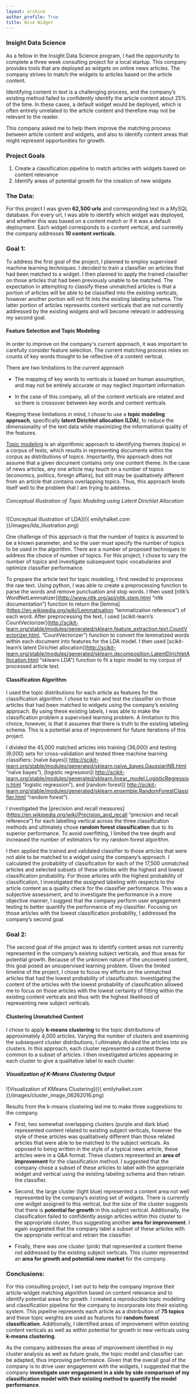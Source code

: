 ```yaml
---
layout: archive
author_profile: True
title: Wise Widget
---
```




### Insight Data Science

As a fellow in the Insight Data Science program, I had the opportunity to complete a three week consulting project for a local startup. This company provides tools that are deployed as widgets on online news articles. The company strives to match the widgets to articles based on the article content.

Identifying content in text is a challenging process, and the company’s existing method failed to confidently identify the article content about 25% of the time. In these cases, a default widget would be deployed, which is often entirely unrelated to the article content and therefore may not be relevant to the reader. 

This company asked me to help them improve the matching process between article content and widgets, and also to identify content areas that might represent opportunities for growth.

### Project Goals

1. Create a classification pipeline to match articles with widgets based on content relevance
2. Identify areas of potential growth for the creation of new widgets

### The Data: 

For this project I was given __62,500 urls__ and corresponding text in a MySQL database. For every url, I was able to identify which widget was deployed, and whether this was based on a content match or if it was a default deployment. Each widget corresponds to a content vertical, and currently the company addresses __10 content verticals__.

### Goal 1: 

To address the first goal of the project, I planned to employ supervised machine learning techniques. I decided to train a classifier on articles that had been matched to a widget. I then planned to apply the trained classifier on those articles that had been previously unable to be matched. The expectation in attempting to classify these unmatched articles is that a portion of articles will be able to be classified into the existing verticals, however another portion will not fit into the existing labeling schema. The latter portion of articles represents content verticals that are not currently addressed by the existing widgets and will become relevant in addressing my second goal. 

#### Feature Selection and Topic Modeling

In order to improve on the company's current approach, it was important to carefully consider feature selection. The current matching process relies on counts of key words thought to be reflective of a content vertical. 

There are two limitations to the current approach

* The mapping of key words to verticals is based on human assumption, and may not be entirely accurate or may neglect important information

* In the case of this company, all of the content verticals are related and so there is crossover between key words and content verticals

Keeping these limitations in mind, I chose to use a __topic modeling approach__, specifically __latent Dirichlet allocation (LDA)__, to reduce the dimensionality of the text data while maximizing the informational quality of the features.

[Topic modeling](https://www.cs.princeton.edu/~blei/papers/Blei2012.pdf "Topic Modeling Reference") is an algorithmic approach to identifying themes (topics) in a corpus of texts, which results in representing documents within the corpus as distributions of topics. Importantly, this approach does not assume that a given document contains only one content theme. In the case of news articles, any one article may touch on a number of topics (economics, politics, foreign affairs), but still may be qualitatively different from an article that contains overlapping topics. Thus, this approach lends itself well to the problem that I am trying to address. 


###### Conceptual Illustration of Topic Modeling using Latent Dirichlet Allocation

![Conceptual illustration of LDA]({{ emilyhalket.com }}/images/lda_illustration.png)

One challenge of this approach is that the number of topics is assumed to be a known parameter, and so the user must specify the number of topics to be used in the algorithm. There are a number of proposed techniques to address the choice of number of topics. For this project, I chose to vary the number of topics and investigate subsequent topic vocabularies and optimize classifier performance. 

To prepare the article text for topic modeling, I first needed to preprocess the raw text. Using python, I was able to create a preprocessing function to parse the words and remove punctuation and stop words.  I then used [nltk’s WordNetLemmatizer](http://www.nltk.org/api/nltk.stem.html “nltk documentation”) function to return the [lemma](https://en.wikipedia.org/wiki/Lemmatisation “lemmatization reference”) of each word. After preprocessing the text, I used [scikit-learn’s CountVectorizer](http://scikit-learn.org/stable/modules/generated/sklearn.feature_extraction.text.CountVectorizer.html, “CountVectorizer”) function to convert the lemmatized words within each document into features for the LDA model. I then used [scikit-learn’s latent Dirichlet allocation](http://scikit-learn.org/stable/modules/generated/sklearn.decomposition.LatentDirichletAllocation.html “sklearn LDA”) function to fit a topic model to my corpus of processed article text.

#### Classification Algorithm

I used the topic distributions for each article as features for the classification algorithm. I chose to train and test the classifier on those articles that had been matched to widgets using the company’s existing approach. By using these existing labels, I was able to make the classification problem a supervised learning problem. A limitation to this choice, however, is that it assumes that there is truth to the existing labeling schema. This is a potential area of improvement for future iterations of this project.

I divided the 45,000 matched articles into training (36,000) and testing (9,000) sets for cross-validation and tested three machine learning classifiers: [naïve bayes]( http://scikit-learn.org/stable/modules/generated/sklearn.naive_bayes.GaussianNB.html “naïve bayes”), [logistic regression]( http://scikit-learn.org/stable/modules/generated/sklearn.linear_model.LogisticRegression.html “logistic regression”), and [random forest]( http://scikit-learn.org/stable/modules/generated/sklearn.ensemble.RandomForestClassifier.html “random forest”). 

I investigated the [precision and recall measures](https://en.wikipedia.org/wiki/Precision_and_recall “precision and recall reference”) for each labelling vertical across the three classification methods and ultimately chose __random forest classification__ due to its superior performance. To avoid overfitting, I limited the tree depth and increased the number of estimators for my random forest algorithm.

I then applied the trained and validated classifier to those articles that were not able to be matched to a widget using the company’s approach. I calculated the probability of classification for each of the 17,500 unmatched articles and selected subsets of these articles with the highest and lowest classification probability. For those articles with the highest probability of classification, I investigated the assigned labeling with respects to the article content as a quality check for the classifier performance. This was a subjective assessment, and to investigate the performance in a more objective manner, I suggest that the company perform user engagement testing to better quantify the performance of my classifier. Focusing on those articles with the lowest classification probability, I addressed the company’s second goal.


### Goal 2:

The second goal of the project was to identify content areas not currently represented in the company’s existing subject verticals, and thus areas for potential growth. Because of the unknown nature of the uncovered content, this goal posed an unsupervised learning problem. Given the limited timeline of the project, I chose to focus my efforts on the unmatched articles that had the lowest probability of classification. Investigating the content of the articles with the lowest probability of classification allowed me to focus on those articles with the lowest certainty of fitting within the existing content verticals and thus with the highest likelihood of representing new subject verticals. 

#### Clustering Unmatched Content

I chose to apply __k-means clustering__ to the topic distributions of approximately 4,000 articles. Varying the number of clusters and examining the subsequent cluster distributions, I ultimately divided the articles into six clusters. In this approach, each cluster represented a content theme common to a subset of articles. I then investigated articles appearing in each cluster to give a qualitative label to each cluster. 


##### Visualization of K-Means Clustering Output
![Visualization of KMeans Clustering]({{ emilyhalket.com }}/images/cluster_image_06262016.png)

Results from the k-means clustering led me to make three suggestions to the company.

* First, two somewhat overlapping clusters (purple and dark blue) represented content related to existing subject verticals, however the style of these articles was qualitatively different than those related articles that were able to be matched to the subject verticals. As opposed to being written in the style of a typical news article, these articles were in a Q&A format. These clusters represented an __area of improvement__ for the classification method. I suggested that the company chose a subset of these articles to label with the appropriate widget and vertical using the existing labeling schema and then retrain the classifier.

* Second, the large cluster (light blue) represented a content area not well represented by the company’s existing set of widgets. There is currently one widget assigned to this vertical, but the size of the cluster suggests that there is __potential for growth__ in this subject vertical. Additionally, the classification failed to confidently assign articles within this cluster to the appropriate cluster, thus suggesting another __area for improvement__. I again suggested that the company label a subset of these articles with the appropriate vertical and retrain the classifier. 

* Finally, there was one cluster (pink) that represented a content theme not addressed by the existing subject verticals. This cluster represented an __area for growth and potential new market__ for the company. 



### Conclusions:

For this consulting project, I set out to help the company improve their article-widget matching algorithm based on content relevance and to identify potential areas for growth. I created a reproducible topic modeling and classification pipeline for the company to incorporate into their existing system. This pipeline represents each article as a distribution of __75 topics__ and these topic weights are used as features for __random forest classification__. Additionally, I identified areas of improvement within existing content verticals as well as within potential for growth in new verticals using __k-means clustering__. 

As the company addresses the areas of improvement identified in my cluster analysis as well as future goals, the topic model and classifier can be adapted, thus improving performance. Given that the overall goal of the company is to drive user engagement with the widgets, I suggested that the company __investigate user engagement in a side by side comparison of my classification model with their existing method to quantify the model performance__. 




